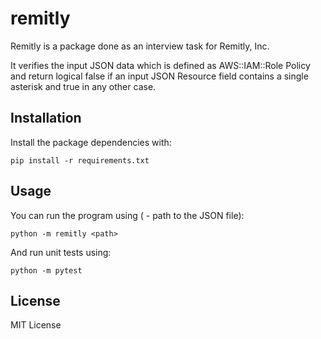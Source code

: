 # remitly

Remitly is a package done as an interview task for Remitly, Inc.

It verifies the input JSON data which is defined as AWS::IAM::Role Policy and return logical false if an input JSON Resource field contains a single asterisk and true in any other case.

## Installation

Install the package dependencies with:

```shell
pip install -r requirements.txt
```

## Usage

You can run the program using (<path> - path to the JSON file):

```shell
python -m remitly <path>
```

And run unit tests using:

```shell
python -m pytest
```

## License

MIT License
